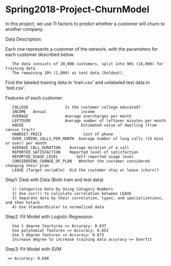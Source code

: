 # Spring2018-Project-ChurnModel

In this project, we use 11 factors to predict whether a customer will churn to another company. 

Data Description:

Each row represents a customer of the network, with the parameters for each customer described below.

       The data consists of 20,000 customers, split into 90% (18,000) for training data
       The remaining 10% (2,000) as test data (holdout).

Find the labeled training data in 'train.csv' and unlabeled test data in 'test.csv'.

Features of each customer:

       COLLEGE	              Is the customer college educated?
       INCOME	Annual               income
       OVERAGE	              Average overcharges per month
       LEFTOVER	              Average number of leftover minutes per month	
       HOUSE	                     Estimated value of dwelling (from census tract)	
       HANDSET_PRICE	              Cost of phone
       OVER_15MINS_CALLS_PER_MONTH	Average number of long calls (15 mins or over) per month	
       AVERAGE_CALL_DURATION	Average duration of a call
       REPORTED_SATISFACTION	Reported level of satisfaction
       REPORTED_USAGE_LEVEL	       Self-reported usage level
       CONSIDERING_CHANGE_OF_PLAN	Whether the customer considered changing their plan	
       LEAVE (Target variable)	Did the customer stay or leave (churn)?
	

Step1: Deal with Data (Both train and test data)

       1) Catogorize Data by Using Catagory Numbers
       2) Use corr() to calculate correlation between LEAVE
       3) Separate data by their correlation, types, and specializations, and then hstack
       4) Use StandardScaler to normalized data
       
Step2: Fit Model with Logistic Regression

       Use 1 degree feartures => Accuracy: 0.637
       Use polynomial features => Accuracy: 0.652
       Use 3 degree features => Accuracy: 0.673
       Increase degree to increase training data accuracy => Overfit
       
Step3: Fit Model with SVM 
	 
	 => Accuracy: 0.698




